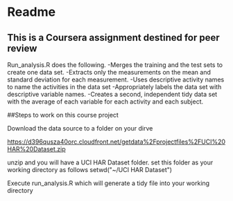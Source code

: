 # Readme

## This is a Coursera assignment destined for peer review

Run_analysis.R  does the following. 
-Merges the training and the test sets to create one data set.
-Extracts only the measurements on the mean and standard deviation for each measurement. 
-Uses descriptive activity names to name the activities in the data set
-Appropriately labels the data set with descriptive variable names. 
-Creates a second, independent tidy data set with the average of each variable for each activity and each subject.

##Steps to work on this course project

Download the data source to a folder on your dirve

https://d396qusza40orc.cloudfront.net/getdata%2Fprojectfiles%2FUCI%20HAR%20Dataset.zip 

unzip and you will have a UCI HAR Dataset folder.
set this folder as your working directory as follows
setwd("~/UCI HAR Dataset")

Execute run_analysis.R which will generate a tidy file into your working directory